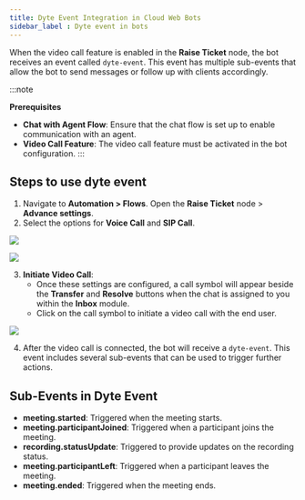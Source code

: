```yaml
---
title: Dyte Event Integration in Cloud Web Bots
sidebar_label : Dyte event in bots   
---
```



When the video call feature is enabled in the **Raise Ticket** node, the bot receives an event called `dyte-event`. This event has multiple sub-events that allow the bot to send messages or follow up with clients accordingly.

:::note

**Prerequisites**
- **Chat with Agent Flow**: Ensure that the chat flow is set up to enable communication with an agent.
- **Video Call Feature**: The video call feature must be activated in the bot configuration.
:::

## Steps to use dyte event 

1. Navigate to **Automation > Flows**. Open the **Raise Ticket** node > **Advance settings**.   
2. Select the options for **Voice Call** and **SIP Call**.

**![](https://lh7-rt.googleusercontent.com/docsz/AD_4nXedt9NmVANaZnziKXp2UR9-bWT7XAh-940zUqzNXPMC2Z7tj1-ufjF7Ml3f5yhJz_W5rsVpJRNjhiUd0qF7lKkIltucpEtd-OjNKm6NlKW4iTyg2icePzLxlQgbgu6gVAXCHsuwTpur9CrNRBpcjmMHyyN_?key=sYXyf5rNT6tPLRLPPwri7g)**

**![](https://lh7-rt.googleusercontent.com/docsz/AD_4nXf87N8MHgXkrlZCAildT2jo3Z_o5sfiQvhDhQm5pb6AF5_gdkXbI6lXjdZlsmewL3h475UUtgbkjGfoH6Of9LLJwpDndkf8iXk32MexbNg-C8ECXUIdS0C8Cm5EVuC83rOvAMqpE0PI3DdnPTwEFFXgiDY?key=sYXyf5rNT6tPLRLPPwri7g)**

3. **Initiate Video Call**:
   - Once these settings are configured, a call symbol will appear beside the **Transfer** and **Resolve** buttons when the chat is assigned to you within the **Inbox** module.
   - Click on the call symbol to initiate a video call with the end user.

**![](https://lh7-rt.googleusercontent.com/docsz/AD_4nXeYPG29TlIviC_9N-C88vXve_R8ZwRHHdCkjoU-yuc8RJuuGFuN4muOJP-arCZzMJb_vBfAcUv0CaipX7EGvKyKAnZSgk7B7A0pHY-440QRHQZ1ced2dq-d6--p46t2oQUjZedkvtzTxh0_bhWNF6HbgGri?key=sYXyf5rNT6tPLRLPPwri7g)**


4. After the video call is connected, the bot will receive a `dyte-event`. This event includes several sub-events that can be used to trigger further actions.


## Sub-Events in Dyte Event

- **meeting.started**: Triggered when the meeting starts.
- **meeting.participantJoined**: Triggered when a participant joins the meeting.
- **recording.statusUpdate**: Triggered to provide updates on the recording status.
- **meeting.participantLeft**: Triggered when a participant leaves the meeting.
- **meeting.ended**: Triggered when the meeting ends.

